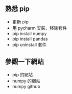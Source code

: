 ## 熟悉 pip
- 更新 pip
- 用 pycharm 安裝、移除套件
- pip install numpy
- pip install pandas
- pip uninstall 套件
## 參觀一下網站
- pip 的網站
- numpy 的網站
- numpy github
